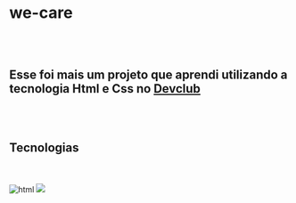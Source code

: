  <h1>we-care</h1>
<br>
<br>
<h2> Esse foi mais um projeto que aprendi utilizando a tecnologia Html e Css no <a href="https://rodolfomori.com.br/devclub">Devclub</a></h2>
<br>
<br>
<h2>Tecnologias</h2>
<br>
<br>
<img src="https://img.shields.io/badge/HTML5-E34F26?style=for-the-badge&logo=html5&logoColor=white" alt="html"></h2>
<img src="https://img.shields.io/badge/CSS3-1572B6?style=for-the-badge&logo=css3&logoColor=white"></h2>
